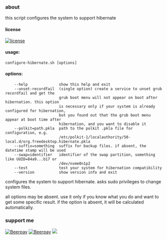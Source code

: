 ### about
this script configures the system to support hibernate

#### license  
[![license](https://img.shields.io/github/license/almaceleste/configure-hibernate.svg?longCache=true)](https://github.com/almaceleste/configure-hibernate/blob/master/LICENSE)

<!-- #### wiki -->

#### usage:
```
configure-hibernate.sh [options]
```
#### options:  
```
    --help              show this help and exit
    --unset-recordfail  (single option) create a service to unset grub recordfail and get the 
                        grub boot menu will not appear on boot after hibernation. this option 
                        is necessary only if your system is already configured for hibernation, 
                        but you found out that the grub boot menu appear at boot time after 
                        hibernation, and you want to disable it
    --polkit=path.pkla  path to the polkit .pkla file for configuration, e.g. 
                        /etc/polkit-1/localauthority/50-local.d/org.freedesktop.hibernate.pkla
    --suffix=something  suffix for backup files. if absent, the datetime stamp will be used
    --swap=identifier   identifier of the swap partition, something like UUID=84a9...b17 or 
                        /dev/nvme0n1p2
    --test              test your system for hibernation compatibility
    --version           show version info and exit
```

configures the system to support hibernate. asks sudo privileges to change system files.

all options may be absent. use it only if you know what you do and want to get some specific 
result. if the option is absent, it will be calculated automatically.  

### support me
[![Beerpay](https://beerpay.io/almaceleste/configure-hibernate/badge.svg?style=beer)](https://beerpay.io/almaceleste/configure-hibernate) [![Beerpay](https://beerpay.io/almaceleste/configure-hibernate/make-wish.svg?style=flat)](https://beerpay.io/almaceleste/configure-hibernate?focus=wish)
[![](https://img.shields.io/badge/Paypal-donate_me-blue.svg?longCache=true&logo=paypal)](https://www.paypal.me/almaceleste "paypal | donate me") 
